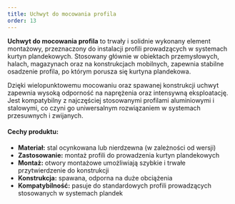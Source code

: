 ```yaml
---
title: Uchwyt do mocowania profila
order: 13
---
```


**Uchwyt do mocowania profila** to trwały i solidnie wykonany element montażowy,
przeznaczony do instalacji profili prowadzących w systemach kurtyn plandekowych.
Stosowany głównie w obiektach przemysłowych, halach, magazynach oraz na
konstrukcjach mobilnych, zapewnia stabilne osadzenie profila, po którym porusza
się kurtyna plandekowa.

Dzięki wielopunktowemu mocowaniu oraz spawanej konstrukcji uchwyt zapewnia
wysoką odporność na naprężenia oraz intensywną eksploatację. Jest kompatybilny z
najczęściej stosowanymi profilami aluminiowymi i stalowymi, co czyni go
uniwersalnym rozwiązaniem w systemach przesuwnych i zwijanych.

#### Cechy produktu:

- **Materiał:** stal ocynkowana lub nierdzewna (w zależności od wersji)
- **Zastosowanie:** montaż profili do prowadzenia kurtyn plandekowych
- **Montaż:** otwory montażowe umożliwiają szybkie i trwałe przytwierdzenie do
  konstrukcji
- **Konstrukcja:** spawana, odporna na duże obciążenia
- **Kompatybilność:** pasuje do standardowych profili prowadzących stosowanych w
  systemach plandek
